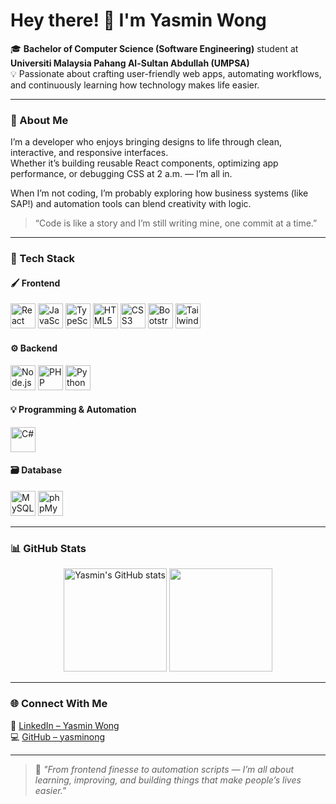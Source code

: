 # Hey there! 👋 I'm Yasmin Wong

🎓 **Bachelor of Computer Science (Software Engineering)** student at **Universiti Malaysia Pahang Al-Sultan Abdullah (UMPSA)**  
💡 Passionate about crafting user-friendly web apps, automating workflows, and continuously learning how technology makes life easier.

---

### 🧠 About Me

I’m a developer who enjoys bringing designs to life through clean, interactive, and responsive interfaces.  
Whether it’s building reusable React components, optimizing app performance, or debugging CSS at 2 a.m. — I’m all in.  

When I’m not coding, I’m probably exploring how business systems (like SAP!) and automation tools can blend creativity with logic.  

> “Code is like a story and I’m still writing mine, one commit at a time.”

---


### 🧩 Tech Stack

#### 🖌️ Frontend
<p align="left">
  <img src="https://cdn.jsdelivr.net/gh/devicons/devicon/icons/react/react-original.svg" height="40" alt="React" />
  <img src="https://cdn.jsdelivr.net/gh/devicons/devicon/icons/javascript/javascript-original.svg" height="40" alt="JavaScript" />
  <img src="https://cdn.jsdelivr.net/gh/devicons/devicon/icons/typescript/typescript-original.svg" height="40" alt="TypeScript" />
  <img src="https://cdn.jsdelivr.net/gh/devicons/devicon/icons/html5/html5-original.svg" height="40" alt="HTML5" />
  <img src="https://cdn.jsdelivr.net/gh/devicons/devicon/icons/css3/css3-original.svg" height="40" alt="CSS3" />
  <img src="https://cdn.jsdelivr.net/gh/devicons/devicon/icons/bootstrap/bootstrap-original.svg" height="40" alt="Bootstrap" />
  <img src="https://www.vectorlogo.zone/logos/tailwindcss/tailwindcss-icon.svg" height="40" alt="Tailwind CSS" />
</p>

#### ⚙️ Backend
<p align="left">
  <img src="https://cdn.jsdelivr.net/gh/devicons/devicon/icons/nodejs/nodejs-original.svg" height="40" alt="Node.js" />
  <img src="https://cdn.jsdelivr.net/gh/devicons/devicon/icons/php/php-original.svg" height="40" alt="PHP" />
  <img src="https://cdn.jsdelivr.net/gh/devicons/devicon/icons/python/python-original.svg" height="40" alt="Python" />
</p>

#### 💡 Programming & Automation
<p align="left">
  <img src="https://cdn.jsdelivr.net/gh/devicons/devicon/icons/csharp/csharp-original.svg" height="40" alt="C#" />
</p>

#### 🗃️ Database
<p align="left">
  <img src="https://cdn.jsdelivr.net/gh/devicons/devicon/icons/mysql/mysql-original.svg" height="40" alt="MySQL" />
  <img src="https://www.vectorlogo.zone/logos/phpmyadmin/phpmyadmin-ar21.svg" height="40" alt="phpMyAdmin" />
</p>

---


### 📊 GitHub Stats

<p align="center">
  <img src="https://github-readme-stats.vercel.app/api?username=yasminong&show_icons=true&theme=radical" alt="Yasmin's GitHub stats" height="165"/>
  <img src="https://github-readme-stats.vercel.app/api/top-langs/?username=yasminong&layout=compact&theme=radical" height="165"/>
</p>

---

### 🌐 Connect With Me

💼 [LinkedIn – Yasmin Wong](https://www.linkedin.com/in/yasmin-wong-274367254)  
💻 [GitHub – yasminong](https://github.com/yasminong)

---

> 🌸 *"From frontend finesse to automation scripts — I’m all about learning, improving, and building things that make people’s lives easier."*
